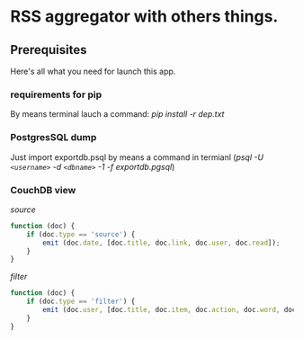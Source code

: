 # RSS aggregator with others things.

## Prerequisites

Here's all what you need for launch this app.

### requirements for pip
By means terminal lauch a command: _pip install -r dep.txt_

### PostgresSQL dump
Just import exportdb.psql by means a command in termianl (_psql -U `<username>` -d `<dbname>` -1 -f exportdb.pgsql_)

### CouchDB view
_source_
```javascript
function (doc) {
    if (doc.type == 'source') {
        emit (doc.date, [doc.title, doc.link, doc.user, doc.read]);
    }
}
```
_filter_
```javascript
function (doc) {
	if (doc.type == 'filter') {
		emit (doc.user, [doc.title, doc.item, doc.action, doc.word, doc.link]);
	}
}
```
